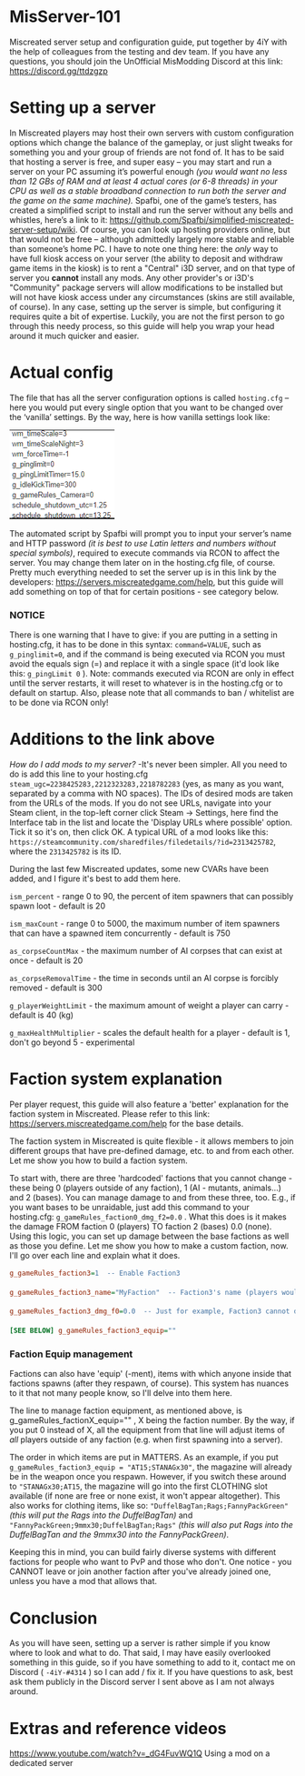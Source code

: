 # MisServer-101
Miscreated server setup and configuration guide, put together by 4iY with the help of colleagues from the testing and dev team. 
If you have any questions, you should join the UnOfficial MisModding Discord at this link: https://discord.gg/ttdzgzp
# Setting up a server
   In Miscreated players may host their own servers with custom configuration options which change the balance of the gameplay, or just slight tweaks for something you and your group of friends are not fond of.
   It has to be said that hosting a server is free, and super easy – you may start and run a server on your PC assuming it’s powerful enough *(you would want no less than 12 GBs of RAM and at least 4 actual cores (or 6-8 threads) in your CPU as well as a stable broadband connection to run both the server and the game on the same machine).* Spafbi, one of the game’s testers, has created a simplified script to install and run the server without any bells and whistles, here’s a link to it: https://github.com/Spafbi/simplified-miscreated-server-setup/wiki. Of course, you can look up hosting providers online, but that would not be free – although admittedly largely more stable and reliable than someone’s home PC. I have to note one thing here: the *only* way to have full kiosk access on your server (the ability to deposit and withdraw game items in the kiosk) is to rent a "Central" i3D server, and on that type of server you **cannot** install any mods. Any other provider's or i3D's "Community" package servers will allow modifications to be installed but will not have kiosk access under any circumstances (skins are still available, of course).
   In any case, setting up the server is simple, but configuring it requires quite a bit of expertise. Luckily, you are not the first person to go through this needy process, so this guide will help you wrap your head around it much quicker and easier.

# Actual config
The file that has all the server configuration options is called `hosting.cfg` – here you would put every single option that you want to be changed over the ‘vanilla’ settings. By the way, here is how vanilla settings look like:

![](Pics/VanillaSettings.png)

   The automated script by Spafbi will prompt you to input your server’s name and HTTP password *(it is best to use Latin letters and numbers without special symbols)*, required to execute commands via RCON to affect the server. You may change them later on in the hosting.cfg file, of course.
   Pretty much everything needed to set the server up is in this link by the developers: https://servers.miscreatedgame.com/help, but this guide will add something on top of that for certain positions - see category below. 
   ### NOTICE
   There is one warning that I have to give: if you are putting in a setting in hosting.cfg, it has to be done in this syntax: `command=VALUE`, such as `g_pinglimit=0`, and if the command is being executed via RCON you must avoid the equals sign (=) and replace it with a single space (it'd look like this: `g_pingLimit 0` ). Note: commands executed via RCON are only in effect until the server restarts, it will reset to whatever is in the hosting.cfg or to default on startup. Also, please note that all commands to ban / whitelist are to be done via RCON only!
# Additions to the link above
*How do I add mods to my server?* -It's never been simpler. All you need to do is add this line to your hosting.cfg  `steam_ugc=2238425283,2212323283,2218782283` (yes, as many as you want, separated by a comma with NO spaces). The IDs of desired mods are taken from the URLs of the mods. If you do not see URLs, navigate into your Steam client, in the top-left corner click Steam -> Settings, here find the Interface tab in the list and locate the 'Display URLs where possible' option. Tick it so it's on, then click OK. A typical URL of a mod looks like this: `https://steamcommunity.com/sharedfiles/filedetails/?id=2313425782`, where the `2313425782` is its ID.

During the last few Miscreated updates, some new CVARs have been added, and I figure it's best to add them here.

`ism_percent` - range 0 to 90, the percent of item spawners that can possibly spawn loot - default is 20

`ism_maxCount` - range 0 to 5000, the maximum number of item spawners that can have a spawned item concurrently - default is 750

`as_corpseCountMax` - the maximum number of AI corpses that can exist at once - default is 20

`as_corpseRemovalTime` - the time in seconds until an AI corpse is forcibly removed - default is 300

`g_playerWeightLimit` - the maximum amount of weight a player can carry - default is 40 (kg)

`g_maxHealthMultiplier` - scales the default health for a player - default is 1, don't go beyond 5 - experimental

# Faction system explanation
   Per player request, this guide will also feature a 'better' explanation for the faction system in Miscreated. Please refer to this link: https://servers.miscreatedgame.com/help for the base details.
   
   The faction system in Miscreated is quite flexible - it allows members to join different groups that have pre-defined damage, etc. to and from each other. Let me show you how to build a faction system.

To start with, there are three 'hardcoded' factions that you cannot change - these being 0 (players outside of any faction), 1 (AI - mutants, animals...) and 2 (bases). You can manage damage to and from these three, too. E.g., if you want bases to be unraidable, just add this command to your hosting.cfg: `g_gameRules_faction0_dmg_f2=0.0` . What this does is it makes the damage FROM faction 0 (players) TO faction 2 (bases) 0.0 (none). Using this logic, you can set up damage between the base factions as well as those you define. Let me show you how to make a custom faction, now. I'll go over each line and explain what it does.

```ini
g_gameRules_faction3=1  -- Enable Faction3 

g_gameRules_faction3_name="MyFaction"  -- Faction3's name (players would input  !MyFaction  in chat to join it)

g_gameRules_faction3_dmg_f0=0.0  -- Just for example, Faction3 cannot damage players outside of factions.

[SEE BELOW] g_gameRules_faction3_equip=""
``` 

### Faction Equip management
Factions can also have 'equip' (-ment), items with which anyone inside that factions spawns (after they respawn, of course). This system has nuances to it that not many people know, so I'll delve into them here. 

The line to manage faction equipment, as mentioned above, is g_gameRules_factionX_equip=""  , X being the faction number. By the way, if you put 0 instead of X, all the equipment from that line will adjust items of *all* players outside of any faction (e.g. when first spawning into a server).

The order in which items are put in MATTERS. As an example, if you put `g_gameRules_faction3_equip = "AT15;STANAGx30"`, the magazine will already be in the weapon once you respawn. However, if you switch these around to `"STANAGx30;AT15`, the magazine will go into the first CLOTHING slot available (if none are free or none exist, it won't appear altogether). This also works for clothing items, like so: `"DuffelBagTan;Rags;FannyPackGreen"` *(this will put the Rags into the DuffelBagTan)* and `"FannyPackGreen;9mmx30;DuffelBagTan;Rags"` *(this will also put Rags into the DuffelBagTan and the 9mmx30 into the FannyPackGreen)*. 

Keeping this in mind, you can build fairly diverse systems with different factions for people who want to PvP and those who don't. One notice - you CANNOT leave or join another faction after you've already joined one, unless you have a mod that allows that.

# Conclusion
As you will have seen, setting up a server is rather simple if you know where to look and what to do. That said, I may have easily overlooked something in this guide, so if you have something to add to it, contact me on Discord ( `-4iY-#4314` ) so I can add / fix it. If you have questions to ask, best ask them publicly in the Discord server I sent above as I am not always around.

# Extras and reference videos
https://www.youtube.com/watch?v=_dG4FuvWQ1Q Using a mod on a dedicated server

